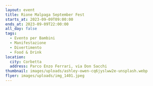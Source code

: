 ```yaml
---
layout: event
title: Rione Malpaga September Fest
starts_at: 2023-09-09T09:00:00
ends_at: 2023-09-09T22:00:00
all_day: false
tags:
  - Evento per Bambini
  - Manifestazione
  - Divertimento
  - Food & Drink
location:
  city: Corbetta
  address: Parco Enzo Ferrari, via Don Sacchi
thumbnail: images/uploads/ashley-owen-cq6jyslww2e-unsplash.webp
flyer: images/uploads/img_1401.jpeg
---
```

